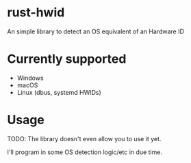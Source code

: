 # rust-hwid

An simple library to detect an OS equivalent of an Hardware ID

# Currently supported
- Windows
- macOS
- Linux (dbus, systemd HWIDs)

# Usage
TODO: The library doesn't even allow you to use it yet.

I'll program in some OS detection logic/etc in due time.